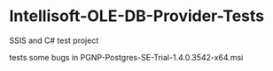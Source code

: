 # Intellisoft-OLE-DB-Provider-Tests
SSIS and C# test project

tests some bugs in PGNP-Postgres-SE-Trial-1.4.0.3542-x64.msi

